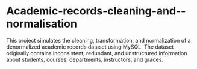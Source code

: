 # Academic-records-cleaning-and--normalisation
This project simulates the cleaning, transformation, and normalization of a denormalized academic records dataset using MySQL. The dataset originally contains inconsistent, redundant, and unstructured information about students, courses, departments, instructors, and grades.
